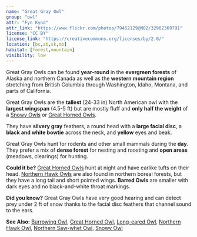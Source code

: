 ```yaml
---
name: "Great Gray Owl"
group: "owl"
attr: "Fyn Kynd"
attr_link: "https://www.flickr.com/photos/79452129@N02/32982369791"
license: "CC BY"
license_link: "https://creativecommons.org/licenses/by/2.0/"
location: [bc,ab,sk,mb]
habitat: [forest,mountain]
visibility: low
---
```

Great Gray Owls can be found **year-round** in the **evergreen forests** of Alaska and northern Canada as well as the **western mountain region** stretching from British Columbia through Washington, Idaho, Montana, and parts of California.

Great Gray Owls are the **tallest** (24-33 in) North American owl with the **largest wingspan** (4.5-5 ft) but are mostly fluff and **only half the weight** of a [Snowy Owls](/birds/snowyowl/) or [Great Horned Owls](/birds/grehowl/).

They have **silvery gray** feathers, a round head with a **large facial disc**, a **black and white bowtie** across the neck, and **yellow** eyes and beak.

Great Gray Owls hunt for rodents and other small mammals during the **day**. They prefer a mix of **dense forest** for nesting and roosting and **open areas** (meadows, clearings) for hunting.

**Could it be?** [Great Horned Owls](/birds/grehowl/) hunt at night and have earlike tufts on their head. [Northern Hawk Owls](/birds/norhowl/) are also found in northern boreal forests, but they have a long tail and short pointed wings. **Barred Owls** are smaller with dark eyes and no black-and-white throat markings.

**Did you know?** Great Gray Owls have very good hearing and can detect prey under 2 ft of snow thanks to the facial disc feathers that channel sound to the ears.

<!-- generated, do not edit -->
**See Also:**
[Burrowing Owl](/birds/burrowl/),
[Great Horned Owl](/birds/grehowl/),
[Long-eared Owl](/birds/longowl/),
[Northern Hawk Owl](/birds/norhowl/),
[Northern Saw-whet Owl](/birds/norsowl/),
[Snowy Owl](/birds/snowyowl/)
